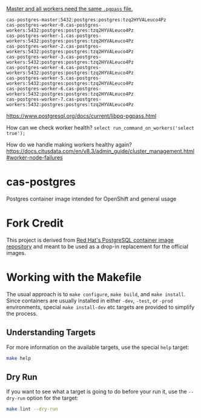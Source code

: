 [Master and all workers need the same `.pgpass` file.](http://docs.citusdata.com/en/v8.3/admin_guide/cluster_management.html#increasing-worker-security)
```
cas-postgres-master:5432:postgres:postgres:tzq2HYVALeuco4Pz
cas-postgres-worker-0.cas-postgres-workers:5432:postgres:postgres:tzq2HYVALeuco4Pz
cas-postgres-worker-1.cas-postgres-workers:5432:postgres:postgres:tzq2HYVALeuco4Pz
cas-postgres-worker-2.cas-postgres-workers:5432:postgres:postgres:tzq2HYVALeuco4Pz
cas-postgres-worker-3.cas-postgres-workers:5432:postgres:postgres:tzq2HYVALeuco4Pz
cas-postgres-worker-4.cas-postgres-workers:5432:postgres:postgres:tzq2HYVALeuco4Pz
cas-postgres-worker-5.cas-postgres-workers:5432:postgres:postgres:tzq2HYVALeuco4Pz
cas-postgres-worker-6.cas-postgres-workers:5432:postgres:postgres:tzq2HYVALeuco4Pz
cas-postgres-worker-7.cas-postgres-workers:5432:postgres:postgres:tzq2HYVALeuco4Pz
```
https://www.postgresql.org/docs/current/libpq-pgpass.html

How can we check worker health? `select run_command_on_workers('select true');`

How do we handle making workers healthy again?
https://docs.citusdata.com/en/v8.3/admin_guide/cluster_management.html#worker-node-failures

# cas-postgres
Postgres container image intended for OpenShift and general usage

# Fork Credit
This project is derived from [Red Hat's PostgreSQL container image repository](https://github.com/sclorg/postgresql-container) and meant to be used as a drop-in replacement for the official images.

# Working with the Makefile

The usual approach is to `make configure`, `make build`, and `make install`. Since containers are usually installed in either `-dev`, `-test`, or `-prod` environments, special `make install-dev` etc targets are provided to simplify the process.

## Understanding Targets

For more information on the available targets, use the special `help` target:

```bash
make help
```

## Dry Run

If you want to see what a target is going to do before your run it, use the `--dry-run` option for the target:

```bash
make lint --dry-run
```
